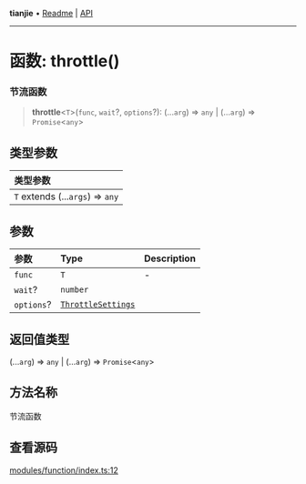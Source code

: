 **tianjie** • [Readme](../README.md) \| [API](../globals.md)

***

# 函数: throttle()

### 节流函数

<a id="undefined" name="undefined"></a>

> **throttle**\<`T`\>(`func`, `wait`?, `options`?): (...`arg`) => `any` \| (...`arg`) => `Promise`\<`any`\>

## 类型参数

| 类型参数 |
| :------ |
| `T` extends (...`args`) => `any` |

## 参数

| 参数 | Type | Description |
| :------ | :------ | :------ |
| `func` | `T` | - |
| `wait`? | `number` |  |
| `options`? | [`ThrottleSettings`](../interfaces/ThrottleSettings.md) |  |

## 返回值类型

(...`arg`) => `any` \| (...`arg`) => `Promise`\<`any`\>

## 方法名称

节流函数

## 查看源码

[modules/function/index.ts:12](https://github.com/hacxy/tianjie/blob/3a3f9f626d27cf04a1fdcea3cadef8bda0e494f2/src/modules/function/index.ts#L12)
